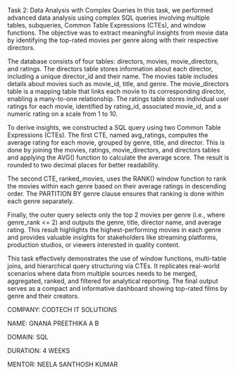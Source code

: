 Task 2: Data Analysis with Complex Queries
In this task, we performed advanced data analysis using complex SQL queries involving multiple tables, subqueries, Common Table Expressions (CTEs), and window functions. The objective was to extract meaningful insights from movie data by identifying the top-rated movies per genre along with their respective directors.

The database consists of four tables: directors, movies, movie_directors, and ratings. The directors table stores information about each director, including a unique director_id and their name. The movies table includes details about movies such as movie_id, title, and genre. The movie_directors table is a mapping table that links each movie to its corresponding director, enabling a many-to-one relationship. The ratings table stores individual user ratings for each movie, identified by rating_id, associated movie_id, and a numeric rating on a scale from 1 to 10.

To derive insights, we constructed a SQL query using two Common Table Expressions (CTEs). The first CTE, named avg_ratings, computes the average rating for each movie, grouped by genre, title, and director. This is done by joining the movies, ratings, movie_directors, and directors tables and applying the AVG() function to calculate the average score. The result is rounded to two decimal places for better readability.

The second CTE, ranked_movies, uses the RANK() window function to rank the movies within each genre based on their average ratings in descending order. The PARTITION BY genre clause ensures that ranking is done within each genre separately.

Finally, the outer query selects only the top 2 movies per genre (i.e., where genre_rank <= 2) and outputs the genre, title, director name, and average rating. This result highlights the highest-performing movies in each genre and provides valuable insights for stakeholders like streaming platforms, production studios, or viewers interested in quality content.

This task effectively demonstrates the use of window functions, multi-table joins, and hierarchical query structuring via CTEs. It replicates real-world scenarios where data from multiple sources needs to be merged, aggregated, ranked, and filtered for analytical reporting. The final output serves as a compact and informative dashboard showing top-rated films by genre and their creators.


COMPANY: CODTECH IT SOLUTIONS

NAME: GNANA PREETHIKA A B

DOMAIN: SQL

DURATION: 4 WEEKS

MENTOR: NEELA SANTHOSH KUMAR
